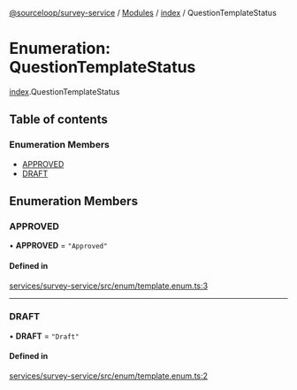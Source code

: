 [@sourceloop/survey-service](../README.md) / [Modules](../modules.md) / [index](../modules/index.md) / QuestionTemplateStatus

# Enumeration: QuestionTemplateStatus

[index](../modules/index.md).QuestionTemplateStatus

## Table of contents

### Enumeration Members

- [APPROVED](index.QuestionTemplateStatus.md#approved)
- [DRAFT](index.QuestionTemplateStatus.md#draft)

## Enumeration Members

### APPROVED

• **APPROVED** = ``"Approved"``

#### Defined in

[services/survey-service/src/enum/template.enum.ts:3](https://github.com/sourcefuse/loopback4-microservice-catalog/blob/d35fdb3f0/services/survey-service/src/enum/template.enum.ts#L3)

___

### DRAFT

• **DRAFT** = ``"Draft"``

#### Defined in

[services/survey-service/src/enum/template.enum.ts:2](https://github.com/sourcefuse/loopback4-microservice-catalog/blob/d35fdb3f0/services/survey-service/src/enum/template.enum.ts#L2)
